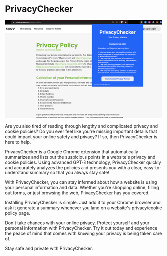# PrivacyChecker

<img src="./assets/ext.png" alt="extension" />

<br/>

Are you also tired of reading through lengthy and complicated privacy and cookie policies? Do you ever feel like you're missing important details that could impact your online safety and privacy? If so, then PrivacyChecker is here to help.

PrivacyChecker is a Google Chrome extension that automatically summarizes and lists out the suspicious points in a website's privacy and cookie policies. Using advanced GPT-3 technology, PrivacyChecker quickly and accurately analyzes the policies and presents you with a clear, easy-to-understand summary so that you always stay safe!

With PrivacyChecker, you can stay informed about how a website is using your personal information and data. Whether you're shopping online, filling out forms, or just browsing the web, PrivacyChecker has you covered.

Installing PrivacyChecker is simple. Just add it to your Chrome browser and ask it generate a summary whenever you land on a website's privacy/cookie policy page.

Don't take chances with your online privacy. Protect yourself and your personal information with PrivacyChecker. Try it out today and experience the peace of mind that comes with knowing your privacy is being taken care of.

Stay safe and private with PrivacyChecker.